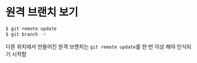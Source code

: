# 원격 브랜치 보기

```bash
$ git remote update
$ git branch -r
```
다른 위치에서 만들어진 원격 브랜치는 `git remote update`를 한 번 이상 해야 인식되기 시작함